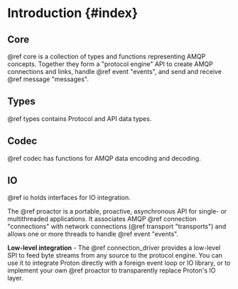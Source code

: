 # Introduction {#index}

## Core

@ref core is a collection of types and functions representing AMQP
concepts.  Together they form a "protocol engine" API to create AMQP
connections and links, handle @ref event "events", and send and
receive @ref message "messages".

## Types

@ref types contains Protocol and API data types.

## Codec

@ref codec has functions for AMQP data encoding and decoding.

## IO

@ref io holds interfaces for IO integration.

The @ref proactor is a portable, proactive, asynchronous API for
single- or multithreaded applications. It associates AMQP @ref
connection "connections" with network connections (@ref transport
"transports") and allows one or more threads to handle @ref event
"events".

**Low-level integration** - The @ref connection\_driver provides a
low-level SPI to feed byte streams from any source to the protocol
engine. You can use it to integrate Proton directly with a foreign
event loop or IO library, or to implement your own @ref proactor to
transparently replace Proton's IO layer.

<!--

**Old APIs** - The @ref messenger and @ref reactor APIs are older APIs
that were limited to single-threaded applications.  @ref reactor
applications can be converted to use the @ref proactor since most of
the code is written to the common @ref engine API.

-->
